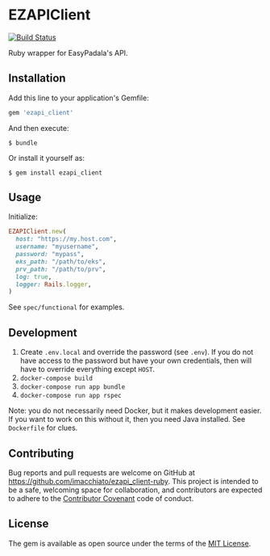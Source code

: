 # EZAPIClient

[![Build Status](https://travis-ci.org/imacchiato/ezapi_client-ruby.svg?branch=master)](https://travis-ci.org/imacchiato/ezapi_client-ruby)

Ruby wrapper for EasyPadala's API.

## Installation

Add this line to your application's Gemfile:

```ruby
gem 'ezapi_client'
```

And then execute:

    $ bundle

Or install it yourself as:

    $ gem install ezapi_client

## Usage

Initialize:

```ruby
EZAPIClient.new(
  host: "https://my.host.com",
  username: "myusername",
  password: "mypass",
  eks_path: "/path/to/eks",
  prv_path: "/path/to/prv",
  log: true,
  logger: Rails.logger,
)

```

See `spec/functional` for examples.

## Development

1. Create `.env.local` and override the password (see `.env`). If you do not have access to the password but have your own credentials, then will have to override everything except `HOST`.
2. `docker-compose build`
2. `docker-compose run app bundle`
3. `docker-compose run app rspec`

Note: you do not necessarily need Docker, but it makes development easier. If you want to work on this without it, then you need Java installed. See `Dockerfile` for clues.

## Contributing

Bug reports and pull requests are welcome on GitHub at https://github.com/imacchiato/ezapi_client-ruby. This project is intended to be a safe, welcoming space for collaboration, and contributors are expected to adhere to the [Contributor Covenant](http://contributor-covenant.org) code of conduct.

## License

The gem is available as open source under the terms of the [MIT License](http://opensource.org/licenses/MIT).
